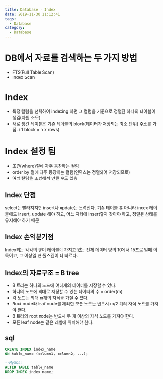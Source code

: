 ```yaml
---
title: Database - Index
date: 2019-11-30 11:12:41
tags:
  - Database
category:
  - Database
---
```


# DB에서 자료를 검색하는 두 가지 방법

- FTS(Full Table Scan)
- Index Scan

# Index

- 특정 컬럼을 선택하여 indexing 하면 그 컬럼을 기준으로 정렬된 하나의 테이블이 생김(자원 소모)
- 새로 생긴 테이블은 기존 테이블의 block(데이터가 저장되는 최소 단위) 주소를 가짐. ( 1 block = n x rows)

# Index 설정 팁

- 조건(where)절에 자주 등장하는 컬럼
- order by 절에 자주 등장하는 컬럼(인덱스는 정렬되어 저장되므로)
- 여러 컬럼을 조합해서 만들 수도 있음

## Index 단점

select는 빨라지지만 insert나 update는 느려진다.
기존 테이블 뿐 아니라 index 테이블에도 insert, update 해야 하고,
어느 자리에 insert할지 찾아야 하고, 정렬된 상태를 유지해야 하기 때문

## Index 손익분기점

Index되는 각각의 양이 테이블이 가지고 있는 전체 데이터 양의 10에서 15프로 일때 이득이고,
그 이상일 떈 풀스캔이 더 빠르다.

## Index의 자료구조 = B tree

- B 트리는 하나의 노드에 여러개의 데이터를 저장할 수 있다.
- 하나의 노드에 최대로 저장할 수 있는 데이터의 수 = order(m)
- 각 노드는 최대 m개의 자식을 가질 수 있다.
- Root node와 leaf node를 제외한 모든 노드는 반드시 m/2 개의 자식 노드를 가져야 한다.
- B 트리의 root node는 반드시 두 개 이상의 자식 노드를 가져야 한다.
- 모든 leaf node는 같은 레벨에 위치해야 한다.

## sql

```sql
CREATE INDEX index_name
ON table_name (column1, column2, ...);

--MySQL:
ALTER TABLE table_name
DROP INDEX index_name;
```
